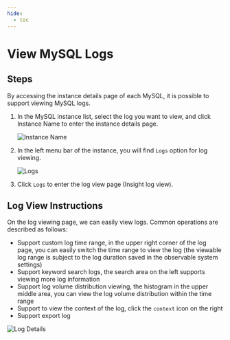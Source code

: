 ```yaml
---
hide:
  - toc
---
```


# View MySQL Logs

## Steps

By accessing the instance details page of each MySQL, it is possible to support viewing MySQL logs.

1. In the MySQL instance list, select the log you want to view, and click Instance Name to enter the instance details page.

    ![Instance Name](https://docs.daocloud.io/daocloud-docs-images/docs/en/docs/middleware/mysql/images/log01.png)

2. In the left menu bar of the instance, you will find `Logs` option for log viewing.

    ![Logs](https://docs.daocloud.io/daocloud-docs-images/docs/en/docs/middleware/mysql/images/log02.png)

3. Click `Logs` to enter the log view page (Insight log view).

## Log View Instructions

On the log viewing page, we can easily view logs. Common operations are described as follows:

* Support custom log time range, in the upper right corner of the log page, you can easily switch the time range to view the log (the viewable log range is subject to the log duration saved in the observable system settings)
* Support keyword search logs, the search area on the left supports viewing more log information
* Support log volume distribution viewing, the histogram in the upper middle area, you can view the log volume distribution within the time range
* Support to view the context of the log, click the `context` icon on the right
* Support export log

![Log Details](https://docs.daocloud.io/daocloud-docs-images/docs/en/docs/middleware/mysql/images/log03.png)
